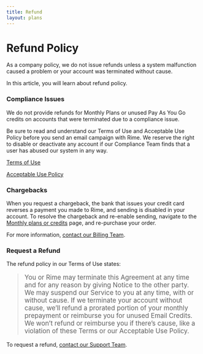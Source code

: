 ```yaml
---
title: Refund
layout: plans
---
```


<h1 class="mdl-typography--font-light">Refund Policy</h1>

<p>As a company policy, we do not issue refunds unless a system malfunction caused a problem or your account was terminated without cause.</p>

<p>In this article, you will learn about refund policy.</p>

<h3 class="mdl-typography--font-light">Compliance Issues</h3>

<p>We do not provide refunds for Monthly Plans or unused Pay As You Go credits on accounts that were terminated due to a compliance issue.</p>

<p>Be sure to read and understand our Terms of Use and Acceptable Use Policy before you send an email campaign with Rime. We reserve the right to disable or deactivate any account if our Compliance Team finds that a user has abused our system in any way.</p>

<p><a href="#">Terms of Use</a></p>

<p><a href="#">Acceptable Use Policy</a></p>

<h3 class="mdl-typography--font-light">Chargebacks</h3>

<p>When you request a chargeback, the bank that issues your credit card reverses a payment you made to Rime, and sending is disabled in your account. To resolve the chargeback and re-enable sending, navigate to the <a href="#">Monthly plans or credits</a> page, and re-purchase your order. </p>

<p>For more information, <a href="mailto:support@rime.co">contact our Billing Team</a>.</p>

<h3 class="mdl-typography--font-light">Request a Refund</h3>

<p>The refund policy in our Terms of Use states:</p>

<blockquote style="font-size: 1.2em;">You or Rime may terminate this Agreement at any time and for any reason by giving Notice to the other party. We may suspend our Service to you at any time, with or without cause. If we terminate your account without cause, we’ll refund a prorated portion of your monthly prepayment or reimburse you for unused Email Credits. We won’t refund or reimburse you if there’s cause, like a violation of these Terms or our Acceptable Use Policy.</blockquote>

<p>To request a refund, <a href="mailto:support@rime.co">contact our Support Team</a>.</p>